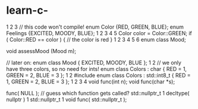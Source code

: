 # learn-c-
1 2 3 // this code won't compile! enum Color {RED, GREEN, BLUE};  enum Feelings {EXCITED, MOODY, BLUE};
1
2
3
4
5
Color color = Color::GREEN;
if ( Color::RED == color )
{
    // the color is red
}
1
2
3
4
5
6
enum class Mood;
 
void assessMood (Mood m);
  
// later on:
enum class Mood { EXCITED, MOODY, BLUE };
1
2
// we only have three colors, so no need for ints!
enum class Colors : char { RED = 1, GREEN = 2, BLUE = 3 };
1
2
#include <cstdint>
enum class Colors : std::int8_t { RED = 1, GREEN = 2, BLUE = 3 };
1
2
3
4
void func(int n); 
void func(char *s);
 
func( NULL ); // guess which function gets called?
std::nullptr_t
1
decltype( nullptr )
1
std::nullptr_t
1
void func( std::nullptr_t );
